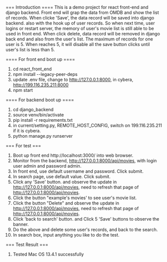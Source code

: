 === Introduction ====
This is a demo project for react front-end and django backend.
Front end will grap the data from OMDB and show the list of records.
When clicke 'Save', the data record will be saved into django backend.
also with the hook up of user records. So when next time, user logins 
or restart server, the memory of user's movie list is still able to 
be used in front end.  When click delete, data record will be removed
in django back end and also from the user's list.
The maximum of records for one user is 5. When reaches 5, it will disable
all the save button clicks until user's list is less than 5. 


==== For front end boot up ====
1. cd  react_front_end
2.  npm install --legacy-peer-deps
3. update .env file, change to http://127.0.0.1:8000, in cybera, http://199.116.235.211:8000
4.  npm start 

==== For backend boot up ====
1. cd django_backend
2. source venv/bin/activate
2. pip install -r requirements.txt
3. in current/setting.py, REMOTE_HOST_CONFIG, switch on 199.116.235.211 if it is cybera.
4. python manage.py runserver


=== For test ===
1. Boot up front end http://localhost:3000/ into web browser.
2. Monitor from the backend, http://127.0.0.1:8000/api/movies, with login user admin and password admin.
3. In front end, use default username and password. Click submit.
4. In search page, use default value. Click submit.
5. Click any 'Save' button. and observe the update in http://127.0.0.1:8000/api/movies, need to refresh that page of http://127.0.0.1:8000/api/movies.
6. Click the button "example's movies' to see user's movie list.
7. Click the button "Delete" and observe the update in http://127.0.0.1:8000/api/movies, need to refresh that page of http://127.0.0.1:8000/api/movies.
8. Click 'back to search' button. and Click 5 'Save' buttons to observe the banner.
9. Do the above and delete some user's records, and back to the search.
10. In search box, input anything you like to do the test.



=== Test Result ===
1. Tested Mac OS 13.4.1 successfully

